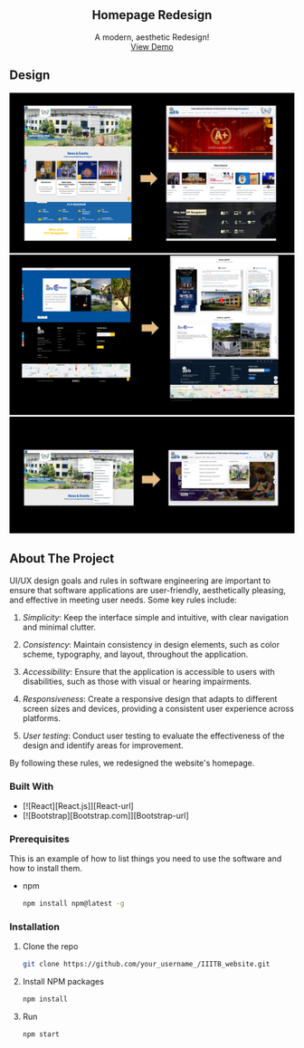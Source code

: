 <!-- Improved compatibility of back-to-top link: See: https://github.com/othneildrew/Best-README-Template/pull/73 -->
<a name="readme-top"></a>
<!--
*** Thanks for checking out the Best-README-Template. If you have a suggestion
*** That would make this better, please fork the repo and create a pull request
*** or simply open an issue with the tag "enhancement".
*** Don't forget to give the project a star!
*** Thanks again! Now go create something AMAZING! :D
-->



<!-- PROJECT SHIELDS -->
<!--
*** I'm using markdown "reference style" links for readability.
*** Reference links are enclosed in brackets [ ] instead of parentheses ( ).
*** See the bottom of this document for the declaration of the reference variables
*** for contributors-url, forks-url, etc. This is an optional, concise syntax you may use.
*** https://www.markdownguide.org/basic-syntax/#reference-style-links
-->



<!-- PROJECT LOGO -->
<br />
<div align="center">
<!--   <a href="https://github.com/othneildrew/Best-README-Template">
    <img src="images/logo.png" alt="Logo" width="80" height="80">
  </a> -->

  <h2 align="center">Homepage Redesign</h2>

  <p align="center">
    A modern, aesthetic Redesign!
    <br />
    <a href="https://iiitb-official.web.app/">View Demo</a>
<!--     · -->
<!--     <a href="https://github.com/othneildrew/Best-README-Template/issues">Report Bug</a> -->
<!--     · -->
<!--     <a href="https://github.com/othneildrew/Best-README-Template/issues">Request Feature</a> -->
  </p>
</div>







<!-- ABOUT THE PROJECT -->
## Design

<img src='Screenshot 2023-07-19 205744.png'>
<img src='Screenshot 2023-07-19 205729.png'>
<img src='Screenshot 2023-07-20 141020.png'>

## About The Project


UI/UX design goals and rules in software engineering are important to ensure that software applications are user-friendly, aesthetically pleasing, and effective in meeting user needs. Some key rules include:

1. *Simplicity*: Keep the interface simple and intuitive, with clear navigation and minimal clutter.

2. *Consistency*: Maintain consistency in design elements, such as color scheme, typography, and layout, throughout the application.

3. *Accessibility*: Ensure that the application is accessible to users with disabilities, such as those with visual or hearing impairments.

4. *Responsiveness*: Create a responsive design that adapts to different screen sizes and devices, providing a consistent user experience across platforms.

5. *User testing*: Conduct user testing to evaluate the effectiveness of the design and identify areas for improvement.

By following these rules, we redesigned the website's homepage.


### Built With

* [![React][React.js]][React-url]
* [![Bootstrap][Bootstrap.com]][Bootstrap-url]


<!-- GETTING STARTED -->
### Prerequisites

This is an example of how to list things you need to use the software and how to install them.
* npm
  ```sh
  npm install npm@latest -g
  ```

### Installation

1. Clone the repo
   ```sh
   git clone https://github.com/your_username_/IIITB_website.git
   ```
2. Install NPM packages
   ```sh
   npm install
   ```
3. Run
   ```sh
   npm start
   ```









